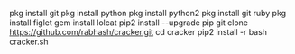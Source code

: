 pkg install git
 pkg install python 
pkg install python2 
pkg install git ruby 
pkg install figlet 
gem install lolcat 
pip2 install --upgrade pip 
git clone https://github.com/rabhash/cracker.git 
cd cracker 
pip2 install -r 
bash cracker.sh 
